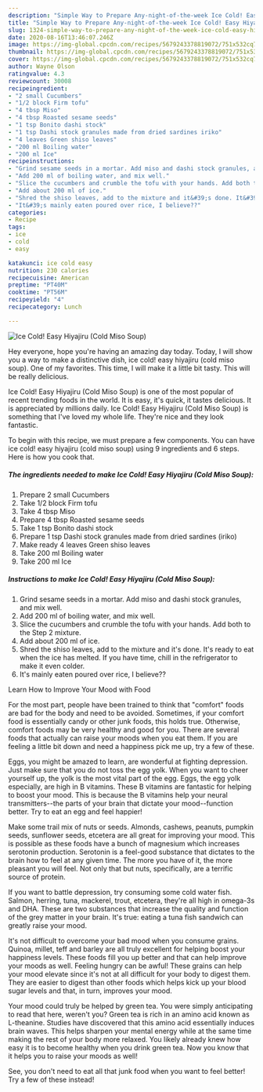 ```yaml
---
description: "Simple Way to Prepare Any-night-of-the-week Ice Cold! Easy Hiyajiru (Cold Miso Soup)"
title: "Simple Way to Prepare Any-night-of-the-week Ice Cold! Easy Hiyajiru (Cold Miso Soup)"
slug: 1324-simple-way-to-prepare-any-night-of-the-week-ice-cold-easy-hiyajiru-cold-miso-soup
date: 2020-08-16T13:46:07.246Z
image: https://img-global.cpcdn.com/recipes/5679243378819072/751x532cq70/ice-cold-easy-hiyajiru-cold-miso-soup-recipe-main-photo.jpg
thumbnail: https://img-global.cpcdn.com/recipes/5679243378819072/751x532cq70/ice-cold-easy-hiyajiru-cold-miso-soup-recipe-main-photo.jpg
cover: https://img-global.cpcdn.com/recipes/5679243378819072/751x532cq70/ice-cold-easy-hiyajiru-cold-miso-soup-recipe-main-photo.jpg
author: Wayne Olson
ratingvalue: 4.3
reviewcount: 30008
recipeingredient:
- "2 small Cucumbers"
- "1/2 block Firm tofu"
- "4 tbsp Miso"
- "4 tbsp Roasted sesame seeds"
- "1 tsp Bonito dashi stock"
- "1 tsp Dashi stock granules made from dried sardines iriko"
- "4 leaves Green shiso leaves"
- "200 ml Boiling water"
- "200 ml Ice"
recipeinstructions:
- "Grind sesame seeds in a mortar. Add miso and dashi stock granules, and mix well."
- "Add 200 ml of boiling water, and mix well."
- "Slice the cucumbers and crumble the tofu with your hands. Add both to the Step 2 mixture."
- "Add about 200 ml of ice."
- "Shred the shiso leaves, add to the mixture and it&#39;s done. It&#39;s ready to eat when the ice has melted. If you have time, chill in the refrigerator to make it even colder."
- "It&#39;s mainly eaten poured over rice, I believe??"
categories:
- Recipe
tags:
- ice
- cold
- easy

katakunci: ice cold easy 
nutrition: 230 calories
recipecuisine: American
preptime: "PT40M"
cooktime: "PT56M"
recipeyield: "4"
recipecategory: Lunch

---
```



![Ice Cold! Easy Hiyajiru (Cold Miso Soup)](https://img-global.cpcdn.com/recipes/5679243378819072/751x532cq70/ice-cold-easy-hiyajiru-cold-miso-soup-recipe-main-photo.jpg)

Hey everyone, hope you're having an amazing day today. Today, I will show you a way to make a distinctive dish, ice cold! easy hiyajiru (cold miso soup). One of my favorites. This time, I will make it a little bit tasty. This will be really delicious.

Ice Cold! Easy Hiyajiru (Cold Miso Soup) is one of the most popular of recent trending foods in the world. It is easy, it's quick, it tastes delicious. It is appreciated by millions daily. Ice Cold! Easy Hiyajiru (Cold Miso Soup) is something that I've loved my whole life. They're nice and they look fantastic.




To begin with this recipe, we must prepare a few components. You can have ice cold! easy hiyajiru (cold miso soup) using 9 ingredients and 6 steps. Here is how you cook that.

<!--inarticleads1-->

##### The ingredients needed to make Ice Cold! Easy Hiyajiru (Cold Miso Soup):

1. Prepare 2 small Cucumbers
1. Take 1/2 block Firm tofu
1. Take 4 tbsp Miso
1. Prepare 4 tbsp Roasted sesame seeds
1. Take 1 tsp Bonito dashi stock
1. Prepare 1 tsp Dashi stock granules made from dried sardines (iriko)
1. Make ready 4 leaves Green shiso leaves
1. Take 200 ml Boiling water
1. Take 200 ml Ice




<!--inarticleads2-->

##### Instructions to make Ice Cold! Easy Hiyajiru (Cold Miso Soup):

1. Grind sesame seeds in a mortar. Add miso and dashi stock granules, and mix well.
1. Add 200 ml of boiling water, and mix well.
1. Slice the cucumbers and crumble the tofu with your hands. Add both to the Step 2 mixture.
1. Add about 200 ml of ice.
1. Shred the shiso leaves, add to the mixture and it&#39;s done. It&#39;s ready to eat when the ice has melted. If you have time, chill in the refrigerator to make it even colder.
1. It&#39;s mainly eaten poured over rice, I believe??




Learn How to Improve Your Mood with Food


For the most part, people have been trained to think that "comfort" foods are bad for the body and need to be avoided. Sometimes, if your comfort food is essentially candy or other junk foods, this holds true. Otherwise, comfort foods may be very healthy and good for you. There are several foods that actually can raise your moods when you eat them. If you are feeling a little bit down and need a happiness pick me up, try a few of these.

Eggs, you might be amazed to learn, are wonderful at fighting depression. Just make sure that you do not toss the egg yolk. When you want to cheer yourself up, the yolk is the most vital part of the egg. Eggs, the egg yolk especially, are high in B vitamins. These B vitamins are fantastic for helping to boost your mood. This is because the B vitamins help your neural transmitters--the parts of your brain that dictate your mood--function better. Try to eat an egg and feel happier!

Make some trail mix of nuts or seeds. Almonds, cashews, peanuts, pumpkin seeds, sunflower seeds, etcetera are all great for improving your mood. This is possible as these foods have a bunch of magnesium which increases serotonin production. Serotonin is a feel-good substance that dictates to the brain how to feel at any given time. The more you have of it, the more pleasant you will feel. Not only that but nuts, specifically, are a terrific source of protein.

If you want to battle depression, try consuming some cold water fish. Salmon, herring, tuna, mackerel, trout, etcetera, they're all high in omega-3s and DHA. These are two substances that increase the quality and function of the grey matter in your brain. It's true: eating a tuna fish sandwich can greatly raise your mood. 

It's not difficult to overcome your bad mood when you consume grains. Quinoa, millet, teff and barley are all truly excellent for helping boost your happiness levels. These foods fill you up better and that can help improve your moods as well. Feeling hungry can be awful! These grains can help your mood elevate since it's not at all difficult for your body to digest them. They are easier to digest than other foods which helps kick up your blood sugar levels and that, in turn, improves your mood.

Your mood could truly be helped by green tea. You were simply anticipating to read that here, weren't you? Green tea is rich in an amino acid known as L-theanine. Studies have discovered that this amino acid essentially induces brain waves. This helps sharpen your mental energy while at the same time making the rest of your body more relaxed. You likely already knew how easy it is to become healthy when you drink green tea. Now you know that it helps you to raise your moods as well!

See, you don't need to eat all that junk food when you want to feel better! Try a few of these instead!

